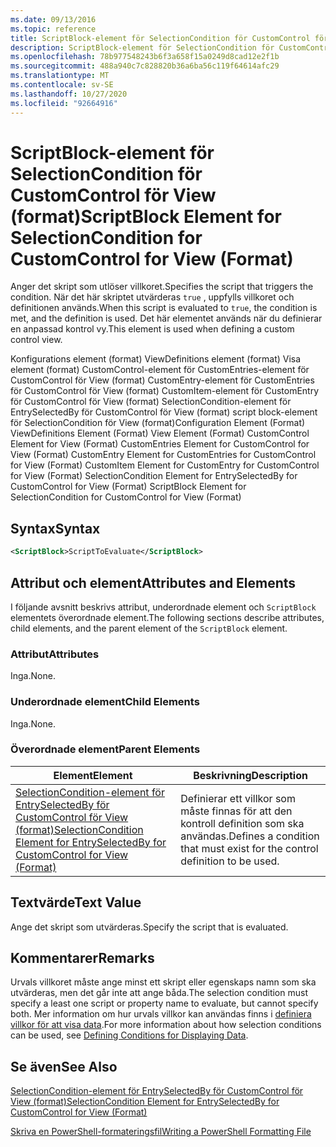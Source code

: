 ```yaml
---
ms.date: 09/13/2016
ms.topic: reference
title: ScriptBlock-element för SelectionCondition för CustomControl för View (format)
description: ScriptBlock-element för SelectionCondition för CustomControl för View (format)
ms.openlocfilehash: 78b977548243b6f3a658f15a0249d8cad12e2f1b
ms.sourcegitcommit: 488a940c7c828820b36a6ba56c119f64614afc29
ms.translationtype: MT
ms.contentlocale: sv-SE
ms.lasthandoff: 10/27/2020
ms.locfileid: "92664916"
---
```

# <a name="scriptblock-element-for-selectioncondition-for-customcontrol-for-view-format"></a><span data-ttu-id="1f86d-103">ScriptBlock-element för SelectionCondition för CustomControl för View (format)</span><span class="sxs-lookup"><span data-stu-id="1f86d-103">ScriptBlock Element for SelectionCondition for CustomControl for View (Format)</span></span>

<span data-ttu-id="1f86d-104">Anger det skript som utlöser villkoret.</span><span class="sxs-lookup"><span data-stu-id="1f86d-104">Specifies the script that triggers the condition.</span></span> <span data-ttu-id="1f86d-105">När det här skriptet utvärderas `true` , uppfylls villkoret och definitionen används.</span><span class="sxs-lookup"><span data-stu-id="1f86d-105">When this script is evaluated to `true`, the condition is met, and the definition is used.</span></span> <span data-ttu-id="1f86d-106">Det här elementet används när du definierar en anpassad kontrol vy.</span><span class="sxs-lookup"><span data-stu-id="1f86d-106">This element is used when defining a custom control view.</span></span>

<span data-ttu-id="1f86d-107">Konfigurations element (format) ViewDefinitions element (format) Visa element (format) CustomControl-element för CustomEntries-element för CustomControl för View (format) CustomEntry-element för CustomEntries för CustomControl för View (format) CustomItem-element för CustomEntry för CustomControl för View (format) SelectionCondition-element för EntrySelectedBy för CustomControl för View (format) script block-element för SelectionCondition för View (format)</span><span class="sxs-lookup"><span data-stu-id="1f86d-107">Configuration Element (Format) ViewDefinitions Element (Format) View Element (Format) CustomControl Element for View (Format) CustomEntries Element for CustomControl for View (Format) CustomEntry Element for CustomEntries for CustomControl for View (Format) CustomItem Element for CustomEntry for CustomControl for View (Format) SelectionCondition Element for EntrySelectedBy for CustomControl for View (Format) ScriptBlock Element for SelectionCondition for CustomControl for View (Format)</span></span>

## <a name="syntax"></a><span data-ttu-id="1f86d-108">Syntax</span><span class="sxs-lookup"><span data-stu-id="1f86d-108">Syntax</span></span>

```xml
<ScriptBlock>ScriptToEvaluate</ScriptBlock>
```

## <a name="attributes-and-elements"></a><span data-ttu-id="1f86d-109">Attribut och element</span><span class="sxs-lookup"><span data-stu-id="1f86d-109">Attributes and Elements</span></span>

<span data-ttu-id="1f86d-110">I följande avsnitt beskrivs attribut, underordnade element och `ScriptBlock` elementets överordnade element.</span><span class="sxs-lookup"><span data-stu-id="1f86d-110">The following sections describe attributes, child elements, and the parent element of the `ScriptBlock` element.</span></span>

### <a name="attributes"></a><span data-ttu-id="1f86d-111">Attribut</span><span class="sxs-lookup"><span data-stu-id="1f86d-111">Attributes</span></span>

<span data-ttu-id="1f86d-112">Inga.</span><span class="sxs-lookup"><span data-stu-id="1f86d-112">None.</span></span>

### <a name="child-elements"></a><span data-ttu-id="1f86d-113">Underordnade element</span><span class="sxs-lookup"><span data-stu-id="1f86d-113">Child Elements</span></span>

<span data-ttu-id="1f86d-114">Inga.</span><span class="sxs-lookup"><span data-stu-id="1f86d-114">None.</span></span>

### <a name="parent-elements"></a><span data-ttu-id="1f86d-115">Överordnade element</span><span class="sxs-lookup"><span data-stu-id="1f86d-115">Parent Elements</span></span>

|<span data-ttu-id="1f86d-116">Element</span><span class="sxs-lookup"><span data-stu-id="1f86d-116">Element</span></span>|<span data-ttu-id="1f86d-117">Beskrivning</span><span class="sxs-lookup"><span data-stu-id="1f86d-117">Description</span></span>|
|-------------|-----------------|
|[<span data-ttu-id="1f86d-118">SelectionCondition-element för EntrySelectedBy för CustomControl för View (format)</span><span class="sxs-lookup"><span data-stu-id="1f86d-118">SelectionCondition Element for EntrySelectedBy for CustomControl for View (Format)</span></span>](./selectioncondition-element-for-entryselectedby-for-customcontrol-format.md)|<span data-ttu-id="1f86d-119">Definierar ett villkor som måste finnas för att den kontroll definition som ska användas.</span><span class="sxs-lookup"><span data-stu-id="1f86d-119">Defines a condition that must exist for the control definition to be used.</span></span>|

## <a name="text-value"></a><span data-ttu-id="1f86d-120">Textvärde</span><span class="sxs-lookup"><span data-stu-id="1f86d-120">Text Value</span></span>

<span data-ttu-id="1f86d-121">Ange det skript som utvärderas.</span><span class="sxs-lookup"><span data-stu-id="1f86d-121">Specify the script that is evaluated.</span></span>

## <a name="remarks"></a><span data-ttu-id="1f86d-122">Kommentarer</span><span class="sxs-lookup"><span data-stu-id="1f86d-122">Remarks</span></span>

<span data-ttu-id="1f86d-123">Urvals villkoret måste ange minst ett skript eller egenskaps namn som ska utvärderas, men det går inte att ange båda.</span><span class="sxs-lookup"><span data-stu-id="1f86d-123">The selection condition must specify a least one script or property name to evaluate, but cannot specify both.</span></span> <span data-ttu-id="1f86d-124">Mer information om hur urvals villkor kan användas finns i [definiera villkor för att visa data](./defining-conditions-for-displaying-data.md).</span><span class="sxs-lookup"><span data-stu-id="1f86d-124">For more information about how selection conditions can be used, see [Defining Conditions for Displaying Data](./defining-conditions-for-displaying-data.md).</span></span>

## <a name="see-also"></a><span data-ttu-id="1f86d-125">Se även</span><span class="sxs-lookup"><span data-stu-id="1f86d-125">See Also</span></span>

[<span data-ttu-id="1f86d-126">SelectionCondition-element för EntrySelectedBy för CustomControl för View (format)</span><span class="sxs-lookup"><span data-stu-id="1f86d-126">SelectionCondition Element for EntrySelectedBy for CustomControl for View (Format)</span></span>](./selectioncondition-element-for-entryselectedby-for-customcontrol-format.md)

[<span data-ttu-id="1f86d-127">Skriva en PowerShell-formateringsfil</span><span class="sxs-lookup"><span data-stu-id="1f86d-127">Writing a PowerShell Formatting File</span></span>](./writing-a-powershell-formatting-file.md)
